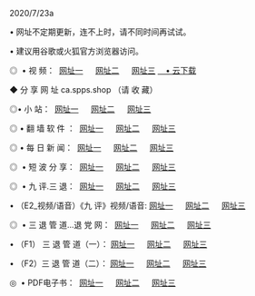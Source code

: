 <p>2020/7/23a
<p>• 网址不定期更新，连不上时，请不同时间再试试。
<p>• 建议用谷歌或火狐官方浏览器访问。
<p>◎  • 视 频： 
<a href="http://tcl.fasoclash.com/" target="_blank">网址一</a> 　 
<a href="http://tbl.fasoclash.com/" target="_blank">网址二</a> 　 
<a href="http://tal.fasoclash.com/b.html" target="_blank">网址三</a>
<a href="https://disk.yandex.ru/d/wIUK0uxc3Gk4Ng" target="_blank">　• 云下载 </a></p>
<p>◆ 分 享 网 址  ca.spps.shop   （请 收 藏） </p>

<p>◎•  小 站：  
<a href="http://tcl.fasoclash.com/f.html" target="_blank">网址一</a> 　 
<a href="http://tbl.fasoclash.com/h.html" target="_blank">网址二</a> 　 
<a href="http://tal.fasoclash.com/k/" target="_blank">网址三</a></p><p>

<p>◎  • 翻 墙 软 件 ：  
<a href="http://tcl.fasoclash.com/ff/" target="_blank">网址一</a> 　 
<a href="http://tbl.fasoclash.com/s/read/a1_nd.html" target="_blank">网址二</a> 　 
<a href="http://tal.fasoclash.com/ff/index.html" target="_blank">网址三</a></p>
<p>◎  • 每 日 新 闻：  
<a href="http://tcl.fasoclash.com/day/" target="_blank">网址一</a> 　 
<a href="http://tbl.fasoclash.com/day/" target="_blank">网址二</a> 　 
<a href="http://tal.fasoclash.com/day/index.html" target="_blank">网址三</a></p>
<p>◎   • 短 波 分 享：  
<a href="http://tcl.fasoclash.com/h/" target="_blank">网址一</a> 　 
<a href="http://tal.fasoclash.com/h/" target="_blank">网址二</a> 　 
<a href="http://tbl.fasoclash.com/h/index.html" target="_blank">网址三</a></p>
<p>◎   • 九 评.三 退：  
<a href="http://tcl.fasoclash.com/t/" target="_blank">网址一</a> 　 
<a href="http://tal.fasoclash.com/v2/index.html" target="_blank">网址二</a> 　 
<a href="http://tbl.fasoclash.com/tt/index.html" target="_blank">网址三</a> 　</p>
<p>  • （E2_视频/语音）《九 评》视频/语音: 
<a href="http://tcl.fasoclash.com/7738.html" target="_blank">网址一</a> 　 
<a href="http://tal.fasoclash.com/7614.html" target="_blank">网址二</a> 　 
<a href="http://tbl.fasoclash.com/7633.html" target="_blank">网址三</a></p>
<p>◎   • 三 退 管 道...退 党 网：  
<a href="http://tcl.fasoclash.com/go/td1.html" target="_blank">网址一</a> 　 
<a href="http://tal.fasoclash.com/go/td2.html" target="_blank">网址二</a> 　 
<a href="http://tbl.fasoclash.com/go/td3.html" target="_blank">网址三</a></p>
<p>  • （F1） 三 退 管 道（一）： 
<a href="http://tcl.fasoclash.com/dd/" target="_blank">网址一</a> 　 
<a href="http://tal.fasoclash.com/s/read/a1_tdx.html" target="_blank">网址二</a> 　 
<a href="http://tbl.fasoclash.com/dd/" target="_blank">网址三</a></p>
<p>  • （F2）三 退 管 道（二）： 
<a href="http://tal.fasoclash.com/d/" target="_blank">网址一</a> 　 
<a href="http://tcl.fasoclash.com/d/index.html" target="_blank">网址二</a> 　 
<a href="http://tbl.fasoclash.com/d/" target="_blank">网址三</a></p>
<p>◎   • PDF电子书：  
<a href="http://tcl.fasoclash.com/p/" target="_blank">网址一</a> 　 
<a href="http://tbl.fasoclash.com/p/index.html" target="_blank">网址二</a> 　 
<a href="http://tal.fasoclash.com/p/" target="_blank">网址三</a></p>
